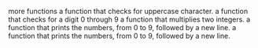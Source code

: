 more functions
a function that checks for uppercase character.
a function that checks for a digit 0 through 9
a function that multiplies two integers.
a function that prints the numbers, from 0 to 9, followed by a new line.
a function that prints the numbers, from 0 to 9, followed by a new line.
